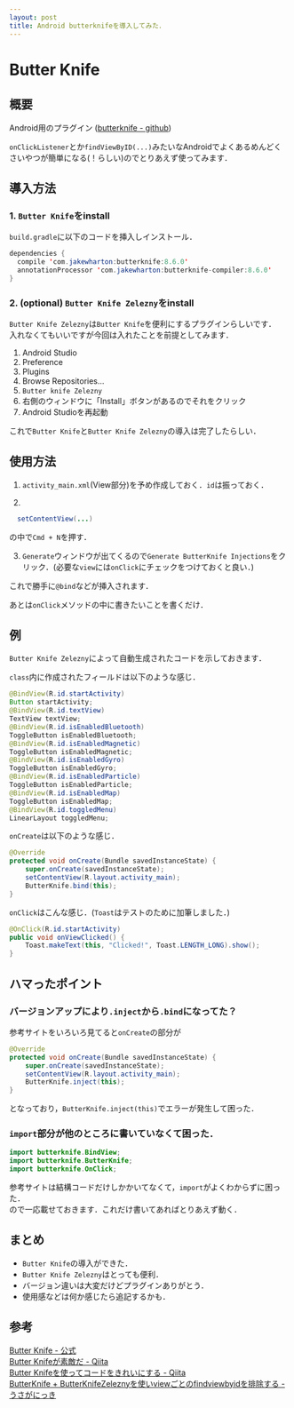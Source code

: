 ```yaml
---
layout: post
title: Android butterknifeを導入してみた．
---
```


# Butter Knife
## 概要
Android用のプラグイン
([butterknife - github](https://github.com/JakeWharton/butterknife))  

`onClickListener`とか`findViewByID(...)`みたいなAndroidでよくあるめんどくさいやつが簡単になる(！らしい)のでとりあえず使ってみます．

## 導入方法

### 1. `Butter Knife`をinstall

`build.gradle`に以下のコードを挿入しインストール．

```java
dependencies {
  compile 'com.jakewharton:butterknife:8.6.0'
  annotationProcessor 'com.jakewharton:butterknife-compiler:8.6.0'
}
```

### 2. (optional) `Butter Knife Zelezny`をinstall
`Butter Knife Zelezny`は`Butter Knife`を便利にするプラグインらしいです．  
入れなくてもいいですが今回は入れたことを前提としてみます．

1. Android Studio
2. Preference
3. Plugins
4. Browse Repositories...
5. `Butter knife Zelezny`
6. 右側のウィンドウに「Install」ボタンがあるのでそれをクリック
6. Android Studioを再起動

これで`Butter Knife`と`Butter Knife Zelezny`の導入は完了したらしい．

## 使用方法

1. `activity_main.xml`(View部分)を予め作成しておく．`id`は振っておく．

2.
```java
  setContentView(...)
```
の中で`Cmd + N`を押す．

3. `Generate`ウィンドウが出てくるので`Generate ButterKnife Injections`をクリック．(必要な`view`には`onClick`にチェックをつけておくと良い．)


これで勝手に`@bind`などが挿入されます．

あとは`onClick`メソッドの中に書きたいことを書くだけ．

## 例
`Butter Knife Zelezny`によって自動生成されたコードを示しておきます．

`class`内に作成されたフィールドは以下のような感じ．
```java
@BindView(R.id.startActivity)
Button startActivity;
@BindView(R.id.textView)
TextView textView;
@BindView(R.id.isEnabledBluetooth)
ToggleButton isEnabledBluetooth;
@BindView(R.id.isEnabledMagnetic)
ToggleButton isEnabledMagnetic;
@BindView(R.id.isEnabledGyro)
ToggleButton isEnabledGyro;
@BindView(R.id.isEnabledParticle)
ToggleButton isEnabledParticle;
@BindView(R.id.isEnabledMap)
ToggleButton isEnabledMap;
@BindView(R.id.toggledMenu)
LinearLayout toggledMenu;
```

`onCreate`は以下のような感じ．

```java
@Override
protected void onCreate(Bundle savedInstanceState) {
    super.onCreate(savedInstanceState);
    setContentView(R.layout.activity_main);
    ButterKnife.bind(this);
}
```

`onClick`はこんな感じ．(`Toast`はテストのために加筆しました．)
```java
@OnClick(R.id.startActivity)
public void onViewClicked() {
    Toast.makeText(this, "Clicked!", Toast.LENGTH_LONG).show();
}
```

## ハマったポイント
### バージョンアップにより`.inject`から`.bind`になってた？
参考サイトをいろいろ見てると`onCreate`の部分が
```java
@Override
protected void onCreate(Bundle savedInstanceState) {
    super.onCreate(savedInstanceState);
    setContentView(R.layout.activity_main);
    ButterKnife.inject(this);
}
```
となっており，`ButterKnife.inject(this)`でエラーが発生して困った．

### `import`部分が他のところに書いていなくて困った．

```java
import butterknife.BindView;
import butterknife.ButterKnife;
import butterknife.OnClick;
```

参考サイトは結構コードだけしかかいてなくて，`import`がよくわからずに困った．  
ので一応載せておきます．これだけ書いてあればとりあえず動く．

## まとめ
- `Butter Knife`の導入ができた．
- `Butter Knife Zelezny`はとっても便利．
- バージョン違いは大変だけどプラグインありがとう．
- 使用感などは何か感じたら追記するかも．

## 参考

[Butter Knife - 公式](http://jakewharton.github.io/butterknife/)  
[Butter Knifeが素敵だ - Qiita](http://qiita.com/RyotaMurohoshi/items/93b9fc131a6863a5a772)  
[Butter Knifeを使ってコードをきれいにする - Qiita](http://qiita.com/taki4227/items/294c4fe98dbe20714fe5)  
[ButterKnife + ButterKnifeZeleznyを使いviewごとのfindviewbyidを排除する - うさがにっき](http://tiro105.hateblo.jp/entry/2015/02/24/163551)  
